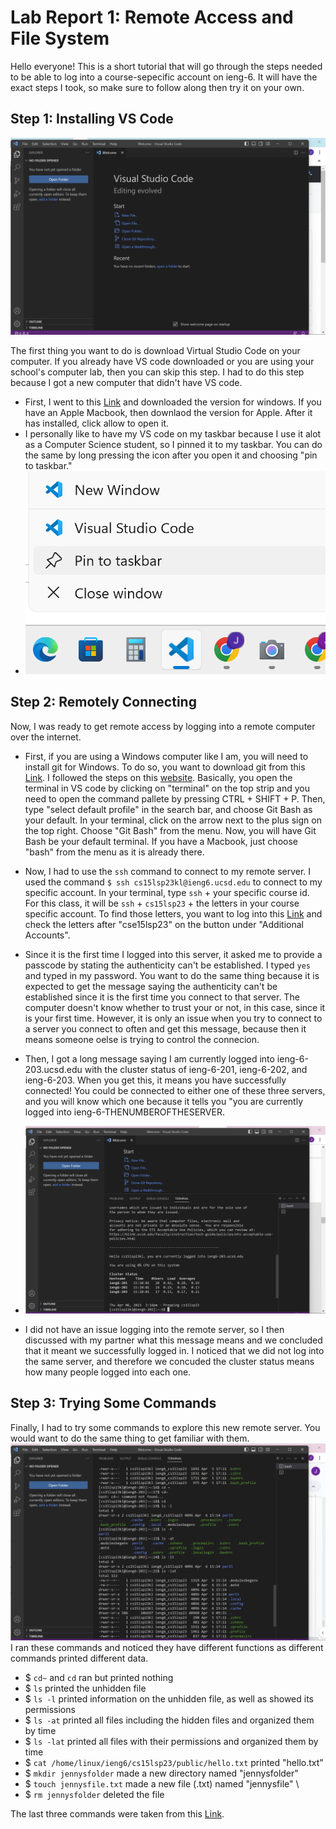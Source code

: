 # Lab Report 1: Remote Access and File System
Hello everyone! This is a short tutorial that will go through the steps needed to be able to log into a course-sepecific account on ieng-6. It will have the exact steps I took, so make sure to follow along then try it on your own. 

## Step 1: Installing VS Code
![Image](screenshot4.png)

The first thing you want to do is download Virtual Studio Code on your computer. If you already have VS code downloaded or you are using your school's computer lab, then you can skip this step. I had to do this step because I got a new computer that didn't have VS code.
* First, I went to this [Link](https://code.visualstudio.com/) and downloaded the version for windows. If you have an Apple Macbook, then downlaod the version for Apple. After it has installed, click allow to open it. 
* I personally like to have my VS code on my taskbar because I use it alot as a Computer Science student, so I pinned it to my taskbar. You can do the same by long pressing the icon after you open it and choosing "pin to taskbar." 
* ![Image](screenshot6.png)


## Step 2: Remotely Connecting
Now, I was ready to get remote access by logging into a remote computer over the internet.
* First, if you are using a Windows computer like I am, you will need to install git for Windows. To do so, you want to download git from this [Link](https://git-scm.com/download/win). I followed the steps on this [website](https://stackoverflow.com/questions/42606837/how-do-i-use-bash-on-windows-from-the-visual-studio-code-integrated-terminal/50527994#50527994). Basically, you open the terminal in VS code by clicking on "terminal" on the top strip and you need to open the command pallete by pressing CTRL + SHIFT + P. Then, type "select default profile" in the search bar, and choose Git Bash as your default. In your terminal, click on the arrow next to the plus sign on the top right. Choose "Git Bash" from the menu. Now, you will have Git Bash be your default terminal. If you have a Macbook, just choose "bash" from the menu as it is already there.
* Now, I had to use the `ssh` command to connect to my remote server. I used the command `$ ssh cs15lsp23kl@ieng6.ucsd.edu` to connect to my specific account. In your terminal, type `ssh` + your specific course id. For this class, it will be `ssh` + `cs15lsp23` + the letters in your course specific account. To find those letters, you want to log into this [Link](https://sdacs.ucsd.edu/~icc/index.php) and check the letters after "cse15lsp23" on the button under "Additional Accounts". 
* Since it is the first time I logged into this server, it asked me to provide a passcode by stating the authenticity can't be established. I typed `yes` and typed in my password. You want to do the same thing because it is expected to get the message saying the authenticity can't be established since it is the first time you connect to that server. The computer doesn't know whether to trust your or not, in this case, since it is your first time. However, it is only an issue when you try to connect to a server you connect to often and get this message, because then it means someone oelse is trying to control the connecion. 
* Then, I got a long message saying I am currently logged into ieng-6-203.ucsd.edu with the cluster status of ieng-6-201, ieng-6-202, and ieng-6-203. When you get this, it means you have successfully connected! You could be connected to either one of these three servers, and you will know which one because it tells you "you are currently logged into ieng-6-THENUMBEROFTHESERVER. 
* ![Image](screenshot2.png)

* I did not have an issue logging into the remote server, so I then discussed with my partner what this message means and we concluded that it meant we successfully logged in. I noticed that we did not log into the same server, and therefore we concuded the cluster status means how many people logged into each one.

## Step 3: Trying Some Commands
Finally, I had to try some commands to explore this new remote server. You would want to do the same thing to get familiar with them. 
![Image](screenshot3.png)
I ran these commands and noticed they have different functions as different commands printed different data. 
* $ `cd~` and `cd` ran but printed nothing
* $ `ls` printed the unhidden file 
* $ `ls -l` printed information on the unhidden file, as well as showed its permissions
* $ `ls -at` printed all files including the hidden files and organized them by time  
* $ `ls -lat` printed all files with their permissions and organized them by time
* $ `cat /home/linux/ieng6/cs15lsp23/public/hello.txt` printed "hello.txt"
* $ `mkdir jennysfolder` made a new directory named "jennysfolder" 
* $ `touch jennysfile.txt` made a new file (.txt) named "jennysfile" \
* $ `rm jennysfolder` deleted the file 

The last three commands were taken from this [Link](https://phoenixnap.com/kb/linux-ssh-commands).

